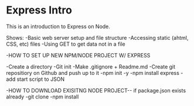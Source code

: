 # Express Intro
This is an introduction to Express on Node.

Shows: 
-Basic web server setup and file structure
-Accessing static (ahtml, CSS, etc) files
-Using GET to get data not in a file

-HOW TO SET UP NEW NPM/NODE PROJECT W/ EXPRESS

-Create a directory
-Git init
-Make .gitignore + Readme.md
-Create git repositiory on Github and push up to it
-npm init -y
-npm install express
-add start script to JSON

-HOW TO DOWNLOAD EXISITNG NODE PROJECT-- if package.json exists already
-git clone
-npm install